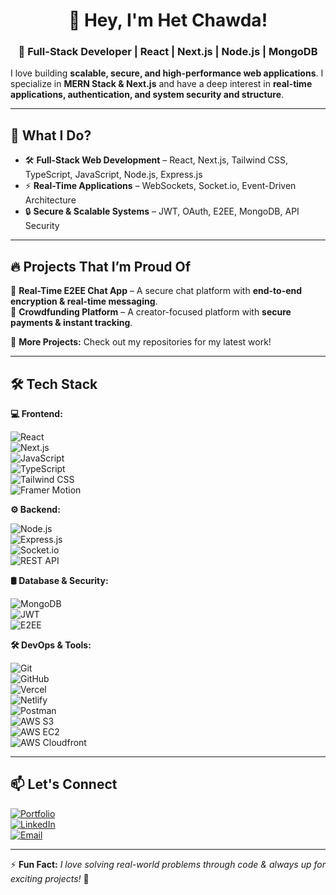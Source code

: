 <h1 align="center">👋 Hey, I'm Het Chawda! </h1>
<h3 align="center">🚀 Full-Stack Developer | React | Next.js | Node.js | MongoDB</h3>

I love building **scalable, secure, and high-performance web applications**. I specialize in **MERN Stack & Next.js** and have a deep interest in **real-time applications, authentication, and system security and structure**.  

---

## 🚀 **What I Do?**
- 🛠 **Full-Stack Web Development** – React, Next.js, Tailwind CSS, TypeScript, JavaScript, Node.js, Express.js
- ⚡ **Real-Time Applications** – WebSockets, Socket.io, Event-Driven Architecture  
- 🔒 **Secure & Scalable Systems** – JWT, OAuth, E2EE, MongoDB, API Security  

---

## 🔥 **Projects That I’m Proud Of**
🔹 **Real-Time E2EE Chat App** – A secure chat platform with **end-to-end encryption & real-time messaging**.  
🔹 **Crowdfunding Platform** – A creator-focused platform with **secure payments & instant tracking**.  

📌 **More Projects:** Check out my repositories for my latest work!  

---

## 🛠 **Tech Stack**

**💻 Frontend:**  

![React](https://img.shields.io/badge/-React-61DAFB?style=flat-square&logo=react&logoColor=black)  
![Next.js](https://img.shields.io/badge/-Next.js-000000?style=flat-square&logo=next.js&logoColor=white)  
![JavaScript](https://img.shields.io/badge/-JavaScript-F7DF1E?style=flat-square&logo=javascript&logoColor=black)  
![TypeScript](https://img.shields.io/badge/-TypeScript-3178C6?style=flat-square&logo=typescript&logoColor=white)  
![Tailwind CSS](https://img.shields.io/badge/-TailwindCSS-06B6D4?style=flat-square&logo=tailwind-css&logoColor=white)  
![Framer Motion](https://img.shields.io/badge/-FramerMotion-EA4C89?style=flat-square&logo=framer&logoColor=white)  

**⚙️ Backend:**  

![Node.js](https://img.shields.io/badge/-Node.js-339933?style=flat-square&logo=node.js&logoColor=white)  
![Express.js](https://img.shields.io/badge/-Express.js-000000?style=flat-square&logo=express&logoColor=white)  
![Socket.io](https://img.shields.io/badge/-Socket.io-010101?style=flat-square&logo=socket.io&logoColor=white)  
![REST API](https://img.shields.io/badge/-REST%20API-005571?style=flat-square&logo=rest&logoColor=white)  

**🛢 Database & Security:**  

![MongoDB](https://img.shields.io/badge/-MongoDB-47A248?style=flat-square&logo=mongodb&logoColor=white)  
![JWT](https://img.shields.io/badge/-JWT-black?style=flat-square&logo=JSON%20web%20tokens)  
![E2EE](https://img.shields.io/badge/-End%20to%20End%20Encryption-FF5733?style=flat-square)  

**🛠 DevOps & Tools:**  

![Git](https://img.shields.io/badge/-Git-F05032?style=flat-square&logo=git&logoColor=white)  
![GitHub](https://img.shields.io/badge/-GitHub-181717?style=flat-square&logo=github)  
![Vercel](https://img.shields.io/badge/-Vercel-000000?style=flat-square&logo=vercel&logoColor=white)  
![Netlify](https://img.shields.io/badge/-Netlify-00C7B7?style=flat-square&logo=netlify&logoColor=white)  
![Postman](https://img.shields.io/badge/-Postman-FF6C37?style=flat-square&logo=postman&logoColor=white)  
![AWS S3](https://img.shields.io/badge/-AWS%20S3-569A31?style=flat-square&logo=amazon-s3&logoColor=white)  
![AWS EC2](https://img.shields.io/badge/-AWS%20EC2-FF9900?style=flat-square&logo=amazon-aws&logoColor=white)  
![AWS Cloudfront](https://img.shields.io/badge/-AWS%20Cloudfront-FF9900?style=flat-square&logo=amazon-aws&logoColor=white)  

---

## 📫 **Let's Connect**
[![Portfolio](https://img.shields.io/badge/-Portfolio-FF5733?style=flat-square)](https://hetchawda.in)  
[![LinkedIn](https://img.shields.io/badge/-LinkedIn-0A66C2?style=flat-square&logo=linkedin&logoColor=white)](https://linkedin.com/in/hetchawda)  
[![Email](https://img.shields.io/badge/-Email-D14836?style=flat-square&logo=gmail&logoColor=white)](mailto:me@hetchawda.in)  

---

⚡ **Fun Fact:** *I love solving real-world problems through code & always up for exciting projects!* 🚀  
